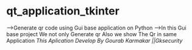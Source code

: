 # qt_application_tkinter
-->Generate qr code using Gui base application on Python
-->In this Gui base project We not only Generate qr Also we show The Qr in same Application
*This Aplication Develop By Gourab Karmakar ||Gksecurity*

